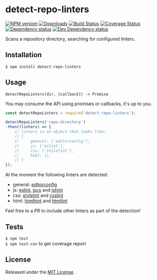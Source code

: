 # detect-repo-linters

[![NPM version][npm-image]][npm-url] [![Downloads][downloads-image]][npm-url] [![Build Status][travis-image]][travis-url] [![Coverage Status][coveralls-image]][coveralls-url] [![Dependency status][david-dm-image]][david-dm-url] [![Dev Dependency status][david-dm-dev-image]][david-dm-dev-url]

[npm-url]:https://npmjs.org/package/detect-repo-linters
[downloads-image]:http://img.shields.io/npm/dm/detect-repo-linters.svg
[npm-image]:http://img.shields.io/npm/v/detect-repo-linters.svg
[travis-url]:https://travis-ci.org/IndigoUnited/node-detect-repo-linters
[travis-image]:http://img.shields.io/travis/IndigoUnited/node-detect-repo-linters.svg
[coveralls-url]:https://coveralls.io/r/IndigoUnited/node-detect-repo-linters
[coveralls-image]:https://img.shields.io/coveralls/IndigoUnited/node-detect-repo-linters.svg
[david-dm-url]:https://david-dm.org/IndigoUnited/node-detect-repo-linters
[david-dm-image]:https://img.shields.io/david/IndigoUnited/node-detect-repo-linters.svg
[david-dm-dev-url]:https://david-dm.org/IndigoUnited/node-detect-repo-linters#info=devDependencies
[david-dm-dev-image]:https://img.shields.io/david/dev/IndigoUnited/node-detect-repo-linters.svg

Scans a repository directory, searching for configured linters.


## Installation

`$ npm install detect-repo-linters`


## Usage

`detectRepoLinters(dir, [callback]) -> Promise`

You may consume the API using promises or callbacks, it's up to you.

```js
const detectRepoLinters = require('detect-repo-linters');

detectRepoLinters('repo-directory')
.then((linters) => {
    // linters is an object that looks like:
    // {
    //     general: ['editorconfig'],
    //     js: ['eslint'],
    //     css: ['stylelint'],
    //     html: [],
    // }
});
```

At the moment the following linters are detected:

- general: [editorconfig](http://editorconfig.org)
- js: [eslint](http://eslint.org), [jscs](http://jscs.info) and [jshint](http://jshint.com)
- css: [stylelint](http://stylelint.io) and [csslint](http://csslint.net)
- html: [htmlhint](http://htmlhint.com) and [htmllint](http://htmllint.github.io)

Feel free to a PR to include other linters as part of the detection!


## Tests

`$ npm test`   
`$ npm test-cov` to get coverage report


## License

Released under the [MIT License](http://www.opensource.org/licenses/mit-license.php).
